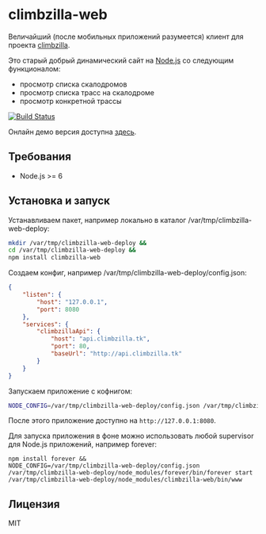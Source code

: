 
# climbzilla-web

Величайший (после мобильных приложений разумеется) клиент для проекта
[climbzilla](https://vk.com/climbzilla).

Это старый добрый динамический сайт на [Node.js](https://nodejs.org) со
следующим функционалом:

* просмотр списка скалодромов
* просмотр списка трасс на скалодроме
* просмотр конкретной трассы

[![Build Status](https://travis-ci.org/okv/climbzilla-web.svg?branch=master)](https://travis-ci.org/okv/climbzilla-web)

Онлайн демо версия доступна [здесь](http://climbzillaweb-ncidemo.rhcloud.com).


## Требования

* Node.js >= 6


## Установка и запуск

Устанавливаем пакет, например локально в каталог /var/tmp/climbzilla-web-deploy:

```sh
mkdir /var/tmp/climbzilla-web-deploy &&
cd /var/tmp/climbzilla-web-deploy &&
npm install climbzilla-web
```

Создаем конфиг, например /var/tmp/climbzilla-web-deploy/config.json:

```json
{
	"listen": {
		"host": "127.0.0.1",
		"port": 8080
	},
	"services": {
		"climbzillaApi": {
			"host": "api.climbzilla.tk",
			"port": 80,
			"baseUrl": "http://api.climbzilla.tk"
		}
	}
}
```

Запускаем приложение с кофнигом:

```sh
NODE_CONFIG=/var/tmp/climbzilla-web-deploy/config.json /var/tmp/climbzilla-web-deploy/node_modules/climbzilla-web/bin/www
```

После этого приложение доступно на ```http://127.0.0.1:8080```.

Для запуска приложения в фоне можно использовать любой supervisor для Node.js
приложений, например forever:

```
npm install forever &&
NODE_CONFIG=/var/tmp/climbzilla-web-deploy/config.json /var/tmp/climbzilla-web-deploy/node_modules/forever/bin/forever start /var/tmp/climbzilla-web-deploy/node_modules/climbzilla-web/bin/www
```

## Лицензия

MIT
